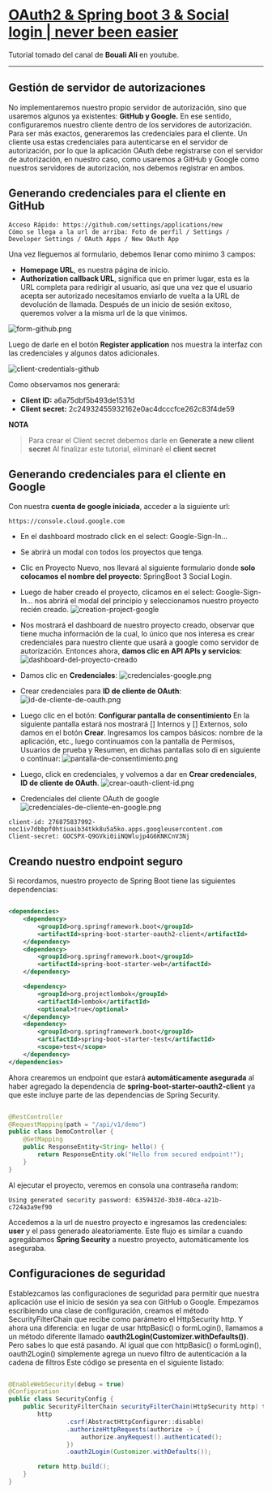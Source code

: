 # [OAuth2 & Spring boot 3 & Social login | never been easier](https://www.youtube.com/watch?v=2WNjmT2z7c4&t=2244s)

Tutorial tomado del canal de **Bouali Ali** en youtube.

---

## Gestión de servidor de autorizaciones

No implementaremos nuestro propio servidor de autorización, sino que usaremos algunos ya existentes:
**GitHub y Google.** En ese sentido, configuraremos nuestro cliente dentro de los servidores de autorización. Para ser
más exactos, generaremos las credenciales para el cliente. Un cliente usa estas credenciales para autenticarse en el
servidor de autorización, por lo que la aplicación OAuth debe registrarse con el servidor de autorización, en nuestro
caso, como usaremos a GitHub y Google como nuestros servidores de autorización, nos debemos registrar en ambos.

## Generando credenciales para el cliente en GitHub

````
Acceso Rápido: https://github.com/settings/applications/new
Cómo se llega a la url de arriba: Foto de perfil / Settings / Developer Settings / OAuth Apps / New OAuth App

````

Una vez lleguemos al formulario, debemos llenar como mínimo 3 campos:

- **Homepage URL**, es nuestra página de inicio.
- **Authorization callback URL**, significa que en primer lugar, esta es la URL completa para redirigir al usuario, así
  que una vez que el usuario acepta ser autorizado necesitamos enviarlo de vuelta a la URL de devolución de llamada.
  Después de un inicio de sesión exitoso, queremos volver a la misma url de la que vinimos.

![form-github.png](./assets/form-github.png)

Luego de darle en el botón **Register application** nos muestra la interfaz con las credenciales y algunos datos
adicionales.

![client-credentials-github](./assets/client-credentials-github.png)

Como observamos nos generará:

- **Client ID:** a6a75dbf5b493de1531d
- **Client secret:** 2c24932455932162e0ac4dcccfce262c83f4de59

**NOTA**
> Para crear el Client secret debemos darle en **Generate a new client secret**
> Al finalizar este tutorial, eliminaré el **client secret**

## Generando credenciales para el cliente en Google

Con nuestra **cuenta de google iniciada**, acceder a la siguiente url:

````
https://console.cloud.google.com
````

- En el dashboard mostrado click en el select: Google-Sign-In...
- Se abrirá un modal con todos los proyectos que tenga.
- Clic en Proyecto Nuevo, nos llevará al siguiente formulario donde **solo colocamos el nombre del proyecto**:
  SpringBoot 3 Social Login.
- Luego de haber creado el proyecto, clicamos en el select: Google-Sign-In... nos abrirá el modal del principio y
  seleccionamos nuestro proyecto recién creado.
  ![creation-project-google](./assets/creation-project-google.png)

- Nos mostrará el dashboard de nuestro proyecto creado, observar que tiene mucha información de la cual, lo único que
  nos interesa es crear credenciales para nuestro cliente que usará a google como servidor de autorización. Entonces
  ahora, **damos clic en API APIs y servicios**:
  ![dashboard-del-proyecto-creado](./assets/dashboard-del-proyecto-creado.png)

- Damos clic en **Credenciales**:
  ![credenciales-google.png](./assets/credenciales-google.png)

- Crear credenciales para **ID de cliente de OAuth**:
  ![id-de-cliente-de-oauth.png](./assets/id-de-cliente-de-oauth.png)

- Luego clic en el botón: **Configurar pantalla de consentimiento**
  En la siguiente pantalla estará nos mostrará [] Internos y [] Externos, solo damos en el botón **Crear**.
  Ingresamos los campos básicos: nombre de la aplicación, etc., luego continuamos con la pantalla de Permisos, Usuarios
  de prueba y Resumen, en dichas pantallas solo di en siguiente o continuar:
  ![pantalla-de-consentimiento.png](./assets/pantalla-de-consentimiento.png)

- Luego, click en credenciales, y volvemos a dar en **Crear credenciales**, **ID de cliente de OAuth**.
  ![crear-oauth-client-id.png](./assets/crear-oauth-client-id.png)

- Credenciales del cliente OAuth de google
  ![credenciales-de-cliente-en-google.png](./assets/credenciales-de-cliente-en-google.png)

````
client-id: 276875837992-noc1iv7dbbpf0htiuaib34tkk8u5a5ko.apps.googleusercontent.com
Client-secret: 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
````

## Creando nuestro endpoint seguro

Si recordamos, nuestro proyecto de Spring Boot tiene las siguientes dependencias:

````xml

<dependencies>
    <dependency>
        <groupId>org.springframework.boot</groupId>
        <artifactId>spring-boot-starter-oauth2-client</artifactId>
    </dependency>
    <dependency>
        <groupId>org.springframework.boot</groupId>
        <artifactId>spring-boot-starter-web</artifactId>
    </dependency>

    <dependency>
        <groupId>org.projectlombok</groupId>
        <artifactId>lombok</artifactId>
        <optional>true</optional>
    </dependency>
    <dependency>
        <groupId>org.springframework.boot</groupId>
        <artifactId>spring-boot-starter-test</artifactId>
        <scope>test</scope>
    </dependency>
</dependencies>
````

Ahora crearemos un endpoint que estará **automáticamente asegurada** al haber agregado la dependencia de
**spring-boot-starter-oauth2-client** ya que este incluye parte de las dependencias de Spring Security.

````java

@RestController
@RequestMapping(path = "/api/v1/demo")
public class DemoController {
    @GetMapping
    public ResponseEntity<String> hello() {
        return ResponseEntity.ok("Hello from secured endpoint!");
    }
}
````

Al ejecutar el proyecto, veremos en consola una contraseña random:

````
Using generated security password: 6359432d-3b30-40ca-a21b-c724a3a9ef90
````

Accedemos a la url de nuestro proyecto e ingresamos las credenciales: **user** y el pass generado aleatoriamente. Este
flujo es similar a cuando agregábamos **Spring Security** a nuestro proyecto, automáticamente los aseguraba.

## Configuraciones de seguridad

Establezcamos las configuraciones de seguridad para permitir que nuestra aplicación use el inicio de sesión ya sea con
GitHub o Google. Empezamos escribiendo una clase de configuración, creamos el método SecurityFilterChain que recibe
como parámetro el HttpSecurity http. Y ahora una diferencia: en lugar de usar httpBasic() o formLogin(), llamamos a un
método diferente llamado **oauth2Login(Customizer.withDefaults())**. Pero sabes lo que está pasando. Al igual que con
httpBasic() o formLogin(), oauth2Login() simplemente agrega un nuevo filtro de autenticación a la cadena de filtros Este
código se presenta en el siguiente listado:

````java

@EnableWebSecurity(debug = true)
@Configuration
public class SecurityConfig {
    public SecurityFilterChain securityFilterChain(HttpSecurity http) throws Exception {
        http
                .csrf(AbstractHttpConfigurer::disable)
                .authorizeHttpRequests(authorize -> {
                    authorize.anyRequest().authenticated();
                })
                .oauth2Login(Customizer.withDefaults());

        return http.build();
    }
}
````

